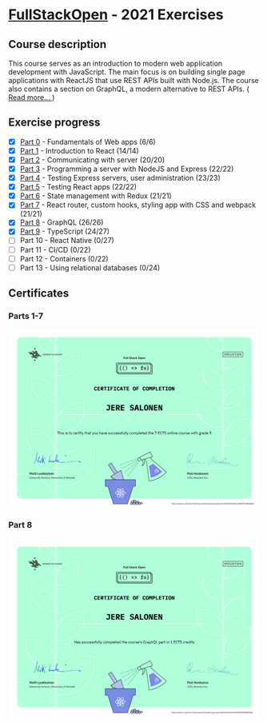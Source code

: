 # [FullStackOpen](https://fullstackopen.com/en/) - 2021 Exercises

## Course description

This course serves as an introduction to modern web application development with JavaScript. The main focus is on building single page applications with ReactJS that use REST APIs built with Node.js. The course also contains a section on GraphQL, a modern alternative to REST APIs. ([ Read more... ](https://fullstackopen.com/en/about))

## Exercise progress

- [x] [Part 0](./part0) - Fundamentals of Web apps (6/6)
- [x] [Part 1](./part1) - Introduction to React (14/14)
- [x] [Part 2](./part2) - Communicating with server (20/20)
- [x] [Part 3](./part3) - Programming a server with NodeJS and Express (22/22)
- [x] [Part 4](./part4) - Testing Express servers, user administration (23/23)
- [x] [Part 5](./part5) - Testing React apps (22/22)
- [x] [Part 6](./part6) - State management with Redux (21/21)
- [x] [Part 7](./part7) - React router, custom hooks, styling app with CSS and webpack (21/21)
- [x] [Part 8](./part8) - GraphQL (26/26)
- [x] [Part 9](./part9) - TypeScript (24/27)
- [ ] Part 10 - React Native (0/27)
- [ ] Part 11 - CI/CD (0/22)
- [ ] Part 12 - Containers (0/22)
- [ ] Part 13 - Using relational databases (0/24)

## Certificates

### Parts 1-7

![certificate image for parts 1-7](./certificates/certificate-fullstack.png)

### Part 8

![certificate image for part 8](./certificates/certificate-graphql.png)
